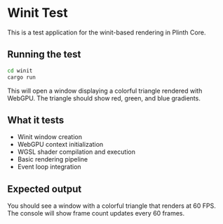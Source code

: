 # Winit Test

This is a test application for the winit-based rendering in Plinth Core.

## Running the test

```bash
cd winit
cargo run
```

This will open a window displaying a colorful triangle rendered with WebGPU. The triangle should show red, green, and blue gradients.

## What it tests

- Winit window creation
- WebGPU context initialization
- WGSL shader compilation and execution
- Basic rendering pipeline
- Event loop integration

## Expected output

You should see a window with a colorful triangle that renders at 60 FPS. The console will show frame count updates every 60 frames.

